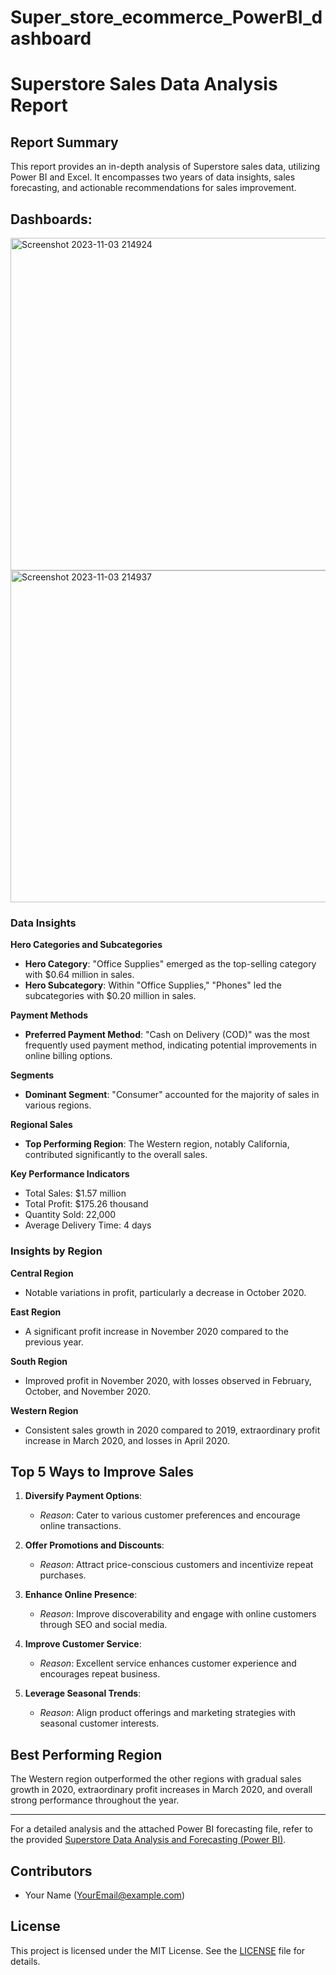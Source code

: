 # Super_store_ecommerce_PowerBI_dashboard
# Superstore Sales Data Analysis Report

## Report Summary

This report provides an in-depth analysis of Superstore sales data, utilizing Power BI and Excel. It encompasses two years of data insights, sales forecasting, and actionable recommendations for sales improvement.


## Dashboards:
<img width="532" alt="Screenshot 2023-11-03 214924" src="https://github.com/KumarAbhay98/Super_store_ecommerce_PowerBI_dashboard/assets/92244303/0996619b-633d-41ed-85b9-7aaf328ce1e6">

<img width="531" alt="Screenshot 2023-11-03 214937" src="https://github.com/KumarAbhay98/Super_store_ecommerce_PowerBI_dashboard/assets/92244303/fc127a90-5db0-4eaf-ace7-37ac096578a4">


### Data Insights

**Hero Categories and Subcategories**
- **Hero Category**: "Office Supplies" emerged as the top-selling category with $0.64 million in sales.
- **Hero Subcategory**: Within "Office Supplies," "Phones" led the subcategories with $0.20 million in sales.

**Payment Methods**
- **Preferred Payment Method**: "Cash on Delivery (COD)" was the most frequently used payment method, indicating potential improvements in online billing options.

**Segments**
- **Dominant Segment**: "Consumer" accounted for the majority of sales in various regions.

**Regional Sales**
- **Top Performing Region**: The Western region, notably California, contributed significantly to the overall sales.

**Key Performance Indicators**
- Total Sales: $1.57 million
- Total Profit: $175.26 thousand
- Quantity Sold: 22,000
- Average Delivery Time: 4 days

### Insights by Region

**Central Region**
- Notable variations in profit, particularly a decrease in October 2020.

**East Region**
- A significant profit increase in November 2020 compared to the previous year.

**South Region**
- Improved profit in November 2020, with losses observed in February, October, and November 2020.

**Western Region**
- Consistent sales growth in 2020 compared to 2019, extraordinary profit increase in March 2020, and losses in April 2020.

## Top 5 Ways to Improve Sales

1. **Diversify Payment Options**:
   - *Reason*: Cater to various customer preferences and encourage online transactions.

2. **Offer Promotions and Discounts**:
   - *Reason*: Attract price-conscious customers and incentivize repeat purchases.

3. **Enhance Online Presence**:
   - *Reason*: Improve discoverability and engage with online customers through SEO and social media.

4. **Improve Customer Service**:
   - *Reason*: Excellent service enhances customer experience and encourages repeat business.

5. **Leverage Seasonal Trends**:
   - *Reason*: Align product offerings and marketing strategies with seasonal customer interests.

## Best Performing Region

The Western region outperformed the other regions with gradual sales growth in 2020, extraordinary profit increases in March 2020, and overall strong performance throughout the year.

---

For a detailed analysis and the attached Power BI forecasting file, refer to the provided [Superstore Data Analysis and Forecasting (Power BI)](link_to_powerbi_file).

## Contributors

- Your Name (YourEmail@example.com)

## License

This project is licensed under the MIT License. See the [LICENSE](link_to_license) file for details.


